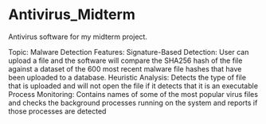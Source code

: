 # Antivirus_Midterm
Antivirus software for my midterm project.

  Topic: Malware Detection
  Features:
    Signature-Based Detection: User can upload a file and the software will compare the SHA256 hash of the file against a dataset of the 600 most recent malware file hashes that have       been uploaded to a database. 
    Heuristic Analysis: Detects the type of file that is uploaded and will not open the file if it detects that it is an executable
    Process Monitoring: Contains names of some of the most popular virus files and checks the background processes running on the system and reports if those processes are detected

